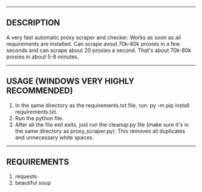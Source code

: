 ------------------------------------------
DESCRIPTION
------------------------------------------
A very fast automatic proxy scraper and checker. Works as soon as all requirements are installed. Can scrape avout 70k-80k proxies in a few seconds and can scrape about 20 proxies a second. That's about 70k-80k proxies in about 5-8 minutes.

------------------------------------------
USAGE (WINDOWS VERY HIGHLY RECOMMENDED)
------------------------------------------

1. In the same directory as the requirements.txt file, run: py -m pip install requirements.txt.
2. Run the python file.
3. After all the file exit exits, just run the cleanup.py file (make sure it's in the same directory as proxy_scraper.py). This removes all duplicates and unnecessary white spaces.

------------------------------------------
REQUIREMENTS
------------------------------------------
1. requests
2. beautiful soup
